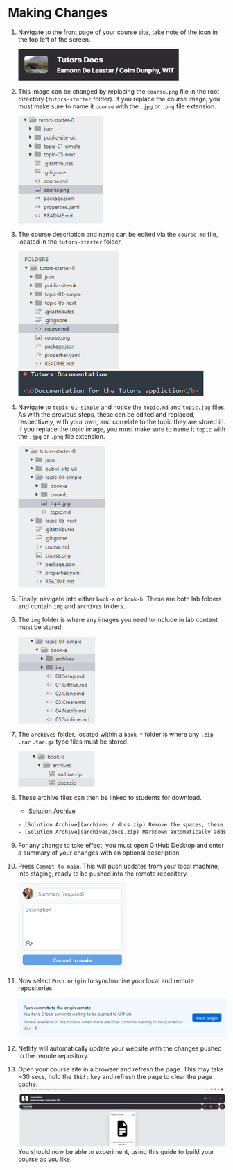 # Making Changes

1. Navigate to the front page of your course site, take note of the icon in the top left of the screen.

    ![Course Icon](img/courseimg.png)

2. This image can be changed by replacing the `course.png` file in the root directory (`tutors-starter` folder). If you replace the course image, you must make sure to name it `course` with the `.jpg` or `.png` file extension.   

    ![Folder Structure](img/courseimglist.png)
    

3. The course description and name can be edited via the `course.md` file, located in the `tutors-starter` folder.

    ![Course.md](img/course.png) 
    ![Title and Description](img/titledesc.png) 

4. Navigate to `topic-01-simple` and notice the `topic.md` and `topic.jpg` files. As with the previous steps, these can be edited and replaced, respectively, with your own, and correlate to the topic they are stored in. If you replace the topic image, you must make sure to name it `topic` with the `.jpg` or `.png` file extension.

    ![Topic List](img/topicimg.png)

5. Finally, navigate into either `book-a` or `book-b`. These are both lab folders and contain `img` and `archives` folders.


6. The `img` folder is where any images you need to include in lab content must be stored.

    ![Topic Image](img/imgarch.png)

7. The `archives` folder, located within a `book-*` folder is where any `.zip` `.rar` `.tar.gz` type files must be stored. 

    ![Topic Image](img/arch.png)    

8. These archive files can then be linked to students for download.

    - [Solution Archive](archives/docs.zip)

    ~~~html
    - [Solution Archive](archives / docs.zip) Remove the spaces, these are to show you can use a relative path.
    - [Solution Archive](archives/docs.zip) Markdown automatically adds the absolute path.
    ~~~
9. For any change to take effect, you must open GitHub Desktop and enter a summary of your changes with an optional description.

10. Press `Commit to main`. This will push updates from your local machine, into staging, ready to be pushed into the remote repository.

    ![Commit](img/commit.png)

11. Now select `Push origin` to synchronise your local and remote repositories.

    ![Push](img/push.png)

12. Netlify will automatically update your website with the changes pushed to the remote repository.

13. Open your course site in a browser and refresh the page. This may take ~30 secs, hold the `Shift` key and refresh the page to clear the page cache.
    ![Updated Front Page](img/updatedfront.png)
You should now be able to experiment, using this guide to build your course as you like.

